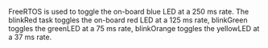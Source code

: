 FreeRTOS is used to toggle the on-board blue LED at a 250 ms rate. The blinkRed task toggles the on-board red LED at a 125 ms rate, blinkGreen toggles the greenLED at a 75 ms rate, blinkOrange toggles the yellowLED at a 37 ms rate. 
